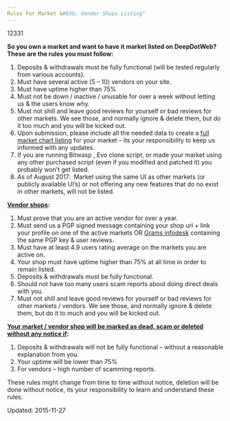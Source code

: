 ```yaml
---
Rules For Market &#038; Vendor Shops Listing"
---
```

12331



<p><strong>So you own a market and want to have it market listed on DeepDotWeb? These are the rules you must follow:</strong></p>
<ol>
<li>Deposits &amp; withdrawals must be fully functional (will be tested regularly from various accounts).</li>
<li>Must have several active (5 &#8211; 10) vendors on your site.</li>
<li>Must have uptime higher than 75%</li>
<li>Must not be down / inactive / unusable for over a week without letting us &amp; the users know why.</li>
<li>Must not shill and leave good reviews for yourself or bad reviews for other markets. We see those, and normally ignore &amp; delete them, but do it too much and you will be kicked out.</li>
<li>Upon submission, please include all the needed data to create a <a href="http://www.deepdotweb.com/dark-net-market-comparison-chart/">full market chart listing</a> for your market &#8211; its your responsibility to keep us informed with any updates.</li>
<li>If you are running Bitwasp , Evo clone script, or made your market using any other purchased script (even if you modified and patched it) you probably won&#8217;t get listed.</li>
<li>As of August 2017:  Market using the same UI as other markets (or publicly available UI&#8217;s) or not offering any new features that do no exist in other markets, will not be listed.</li>
</ol>
<p><strong><span style="text-decoration: underline;">Vendor shops</span>:</strong></p>
<ol>
<li>Must prove that you are an active vendor for over a year.</li>
<li>Must send us a PGP signed message containing your shop url + link your profile on one of the active markets OR <a href="https://www.deepdotweb.com/2014/05/31/introducing-grams-infodesk-features-part-1/">Grams infodesk</a> containing the same PGP key &amp; user reviews.</li>
<li>Must have at least 4.9 users rating average on the markets you are active on.</li>
<li>Your shop must have uptime higher than 75% at all time in order to remain listed.</li>
<li>Deposits &amp; withdrawals must be fully functional.</li>
<li>Should not have too many users scam reports about doing direct deals with you.</li>
<li>Must not shill and leave good reviews for yourself or bad reviews for other markets / vendors. We see those, and normally ignore &amp; delete them, but do it to much and you will be kicked out.</li>
</ol>
<p><strong><span style="text-decoration: underline;">Your market / vendor shop will be marked as dead, scam or deleted without any notice if</span>:</strong></p>
<ol>
<li>Deposits &amp; withdrawals will not be fully functional &#8211; without a reasonable explanation from you.</li>
<li>Your uptime will be lower than 75%</li>
<li>For vendors &#8211; high number of scamming reports.</li>
</ol>
<p>These rules might change from time to time without notice, deletion will be done without notice, its your responsibility to learn and understand these rules.</p>


</div><!-- .entry /-->

Updated: 2015-11-27</span>


</div><!-- .post-inner -->
</article><!-- .-->


